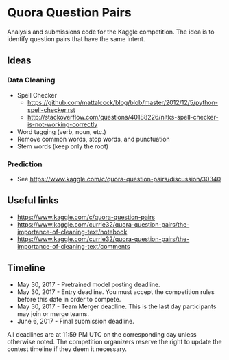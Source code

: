 # Quora Question Pairs

Analysis and submissions code for the Kaggle competition. The idea is to identify question pairs that have the same intent.

## Ideas

### Data Cleaning

* Spell Checker
  - https://github.com/mattalcock/blog/blob/master/2012/12/5/python-spell-checker.rst
  - http://stackoverflow.com/questions/40188226/nltks-spell-checker-is-not-working-correctly
* Word tagging (verb, noun, etc.)
* Remove common words, stop words, and punctuation
* Stem words (keep only the root)

### Prediction

* See https://www.kaggle.com/c/quora-question-pairs/discussion/30340

## Useful links

* https://www.kaggle.com/c/quora-question-pairs
* https://www.kaggle.com/currie32/quora-question-pairs/the-importance-of-cleaning-text/notebook
* https://www.kaggle.com/currie32/quora-question-pairs/the-importance-of-cleaning-text/comments


## Timeline

* May 30, 2017 - Pretrained model posting deadline.
* May 30, 2017 - Entry deadline. You must accept the competition rules before this date in order to compete.
* May 30, 2017 - Team Merger deadline. This is the last day participants may join or merge teams.
* June 6, 2017 - Final submission deadline.

All deadlines are at 11:59 PM UTC on the corresponding day unless otherwise noted. The competition organizers reserve the right to update the contest timeline if they deem it necessary.
